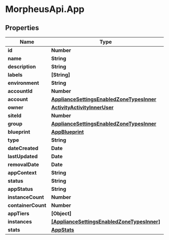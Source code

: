 # MorpheusApi.App

## Properties

Name | Type | Description | Notes
------------ | ------------- | ------------- | -------------
**id** | **Number** |  | [optional] 
**name** | **String** |  | [optional] 
**description** | **String** |  | [optional] 
**labels** | **[String]** |  | [optional] 
**environment** | **String** |  | [optional] 
**accountId** | **Number** |  | [optional] 
**account** | [**ApplianceSettingsEnabledZoneTypesInner**](ApplianceSettingsEnabledZoneTypesInner.md) |  | [optional] 
**owner** | [**ActivityActivityInnerUser**](ActivityActivityInnerUser.md) |  | [optional] 
**siteId** | **Number** |  | [optional] 
**group** | [**ApplianceSettingsEnabledZoneTypesInner**](ApplianceSettingsEnabledZoneTypesInner.md) |  | [optional] 
**blueprint** | [**AppBlueprint**](AppBlueprint.md) |  | [optional] 
**type** | **String** |  | [optional] 
**dateCreated** | **Date** |  | [optional] 
**lastUpdated** | **Date** |  | [optional] 
**removalDate** | **Date** |  | [optional] 
**appContext** | **String** |  | [optional] 
**status** | **String** |  | [optional] 
**appStatus** | **String** |  | [optional] 
**instanceCount** | **Number** |  | [optional] 
**containerCount** | **Number** |  | [optional] 
**appTiers** | **[Object]** |  | [optional] 
**instances** | [**[ApplianceSettingsEnabledZoneTypesInner]**](ApplianceSettingsEnabledZoneTypesInner.md) |  | [optional] 
**stats** | [**AppStats**](AppStats.md) |  | [optional] 


